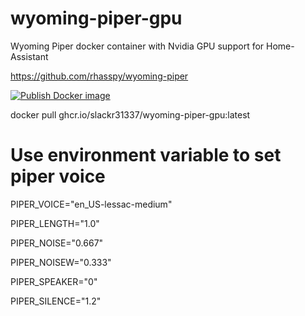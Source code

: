# wyoming-piper-gpu
Wyoming Piper docker container with Nvidia GPU support for Home-Assistant

https://github.com/rhasspy/wyoming-piper


[![Publish Docker image](https://github.com/slackr31337/wyoming-piper-gpu/actions/workflows/docker-image.yml/badge.svg)](https://github.com/slackr31337/wyoming-piper-gpu/actions/workflows/docker-image.yml)


docker pull ghcr.io/slackr31337/wyoming-piper-gpu:latest


# Use environment variable to set piper voice

PIPER_VOICE="en_US-lessac-medium"

PIPER_LENGTH="1.0"

PIPER_NOISE="0.667"

PIPER_NOISEW="0.333"

PIPER_SPEAKER="0"

PIPER_SILENCE="1.2"

